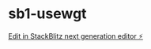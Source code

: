 # sb1-usewgt

[Edit in StackBlitz next generation editor ⚡️](https://stackblitz.com/~/github.com/luongnt95/sb1-usewgt)